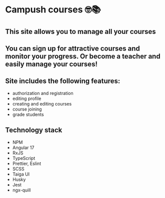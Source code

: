 # Campush courses 🤓📚

## This site allows you to manage all your courses

## You can sign up for attractive courses and monitor your progress. Or become a teacher and easily manage your courses!

## Site includes the following features:

- authorization and registration
- editing profile
- creating and editing courses
- course joining
- grade students

## Technology stack

- NPM
- Angular 17
- RxJS
- TypeScript
- Prettier, Eslint
- SCSS
- Taiga UI
- Husky
- Jest
- ngx-quill
